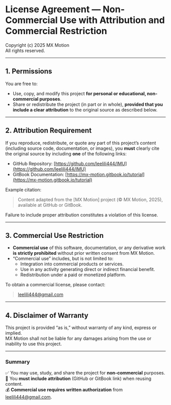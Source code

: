 # License Agreement — Non-Commercial Use with Attribution and Commercial Restriction

Copyright (c) 2025 MX Motion  
All rights reserved.

---

## 1. Permissions

You are free to:
- Use, copy, and modify this project **for personal or educational, non-commercial purposes**.
- Share or redistribute the project (in part or in whole), **provided that you include a clear attribution** to the original source as described below.

---

## 2. Attribution Requirement

If you reproduce, redistribute, or quote any part of this project’s content (including source code, documentation, or images), you **must** clearly cite the original source by including **one** of the following links:

- GitHub Repository: [https://github.com/leelili444/IMU](https://github.com/leelili444/IMU)  
- GitBook Documentation: [https://mx-motion.gitbook.io/tutorial](https://mx-motion.gitbook.io/tutorial)

Example citation:

> Content adapted from the [MX Motion] project (© MX Motion, 2025), available at GitHub or GitBook.

Failure to include proper attribution constitutes a violation of this license.

---

## 3. Commercial Use Restriction

- **Commercial use** of this software, documentation, or any derivative work **is strictly prohibited** without prior written consent from MX Motion.
- “Commercial use” includes, but is not limited to:
  - Integration into commercial products or services.
  - Use in any activity generating direct or indirect financial benefit.
  - Redistribution under a paid or monetized platform.

To obtain a commercial license, please contact:
> leelili444@gmail.com

---

## 4. Disclaimer of Warranty

This project is provided “as is,” without warranty of any kind, express or implied.  
MX Motion shall not be liable for any damages arising from the use or inability to use this project.

---



### Summary

✅ You may use, study, and share the project for **non-commercial** purposes.  
📘 You **must include attribution** (GitHub or GitBook link) when reusing content.  
💰 **Commercial use requires written authorization** from  leelili444@gmail.com. 
